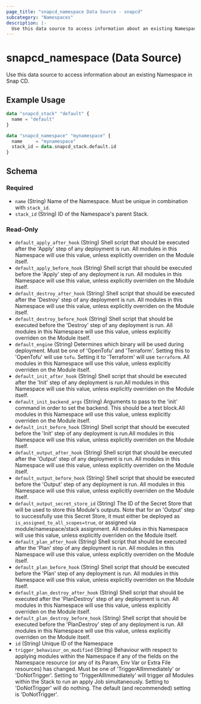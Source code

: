 ```yaml
---
page_title: "snapcd_namespace Data Source - snapcd"
subcategory: "Namespaces"
description: |-
  Use this data source to access information about an existing Namespace in Snap CD.
---
```


# snapcd_namespace (Data Source)

Use this data source to access information about an existing Namespace in Snap CD.


## Example Usage

```terraform
data "snapcd_stack" "default" {
  name = "default"
}

data "snapcd_namespace" "mynamespace" {
  name     = "mynamespace"
  stack_id = data.snapcd_stack.default.id
}
```

<!-- schema generated by tfplugindocs -->
## Schema

### Required

- `name` (String) Name of the Namespace. Must be unique in combination with `stack_id`.
- `stack_id` (String) ID of the Namespace's parent Stack.

### Read-Only

- `default_apply_after_hook` (String) Shell script that should be executed after the 'Apply' step of any deployment is run. All modules in this Namespace will use this value, unless explicitly overriden on the Module itself.
- `default_apply_before_hook` (String) Shell script that should be executed before the 'Apply' step of any deployment is run. All modules in this Namespace will use this value, unless explicitly overriden on the Module itself.
- `default_destroy_after_hook` (String) Shell script that should be executed after the 'Destroy' step of any deployment is run. All modules in this Namespace will use this value, unless explicitly overriden on the Module itself.
- `default_destroy_before_hook` (String) Shell script that should be executed before the 'Destroy' step of any deployment is run. All modules in this Namespace will use this value, unless explicitly overriden on the Module itself.
- `default_engine` (String) Determines which binary will be used during deployment. Must be one of 'OpenTofu' and 'Terraform'. Setting this to 'OpenTofu' will use `tofu`. Setting it to 'Terraform' will use `terraform`. All modules in this Namespace will use this value, unless explicitly overriden on the Module itself.
- `default_init_after_hook` (String) Shell script that should be executed after the 'Init' step of any deployment is run.All modules in this Namespace will use this value, unless explicitly overriden on the Module itself.
- `default_init_backend_args` (String) Arguments to pass to the 'init' command in order to set the backend. This should be a text block.All modules in this Namespace will use this value, unless explicitly overriden on the Module itself.
- `default_init_before_hook` (String) Shell script that should be executed before the 'Init' step of any deployment is run.All modules in this Namespace will use this value, unless explicitly overriden on the Module itself.
- `default_output_after_hook` (String) Shell script that should be executed after the 'Output' step of any deployment is run. All modules in this Namespace will use this value, unless explicitly overriden on the Module itself.
- `default_output_before_hook` (String) Shell script that should be executed before the 'Output' step of any deployment is run. All modules in this Namespace will use this value, unless explicitly overriden on the Module itself.
- `default_output_secret_store_id` (String) The ID of the Secret Store that will be used to store this Module's outputs. Note that for an 'Output' step to successfully use this Secret Store, it must either be deployed as `is_assigned_to_all_scopes=true`, or assigned via module/namespace/stack assignment. All modules in this Namespace will use this value, unless explicitly overriden on the Module itself.
- `default_plan_after_hook` (String) Shell script that should be executed after the 'Plan' step of any deployment is run. All modules in this Namespace will use this value, unless explicitly overriden on the Module itself.
- `default_plan_before_hook` (String) Shell script that should be executed before the 'Plan' step of any deployment is run. All modules in this Namespace will use this value, unless explicitly overriden on the Module itself.
- `default_plan_destroy_after_hook` (String) Shell script that should be executed after the 'PlanDestroy' step of any deployment is run. All modules in this Namespace will use this value, unless explicitly overriden on the Module itself.
- `default_plan_destroy_before_hook` (String) Shell script that should be executed before the 'PlanDestroy' step of any deployment is run. All modules in this Namespace will use this value, unless explicitly overriden on the Module itself.
- `id` (String) Unique ID of the Namespace
- `trigger_behaviour_on_modified` (String) Behaviour with respect to applying modules within the Namespace if any of the fields on the Namespace resource (or any of its Param, Env Var or Extra File resources) has changed. Must be one of 'TriggerAllImmediately' or 'DoNotTrigger'. Setting to 'TriggerAllImmediately' will trigger *all* Modules within the Stack to run an apply Job simultaneously. Setting to 'DoNotTrigger' will do nothing. The default (and recommended) setting is 'DoNotTrigger'.

